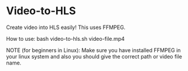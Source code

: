 # Video-to-HLS

Create video into HLS easily!
This uses FFMPEG.

How to use:
      bash video-to-hls.sh video-file.mp4
      
NOTE (for beginners in Linux):
Make sure you have installed FFMPEG in your linux system and also you should give the correct path or video file name.
